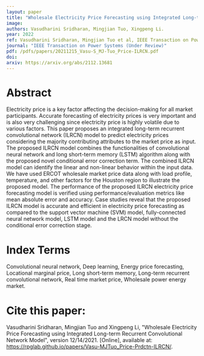 ```yaml
---
layout: paper
title: "Wholesale Electricity Price Forecasting using Integrated Long-term Recurrent Convolutional Network Model"
image: 
authors: Vasudharini Sridharan, Mingjian Tuo, Xingpeng Li.
year: 2022
ref: Vasudharini Sridharan, Mingjian Tuo et al, IEEE Transaction on Power Systems (Under Review), 2022.
journal: "IEEE Transaction on Power Systems (Under Review)"
pdf: /pdfs/papers/20211215_Vasu-S_MJ-Tuo_Price-ILRCN.pdf
doi: 
arxiv: https://arxiv.org/abs/2112.13681
---
```


# Abstract
Electricity price is a key factor affecting the decision-making for all market participants. Accurate forecasting of electricity prices is very important and is also very challenging since electricity price is highly volatile due to various factors. This paper proposes an integrated long-term recurrent convolutional network (ILRCN) model to predict electricity prices considering the majority contributing attributes to the market price as input. The proposed ILRCN model combines the functionalities of convolutional neural network and long short-term memory (LSTM) algorithm along with the proposed novel conditional error correction term. The combined ILRCN model can identify the linear and non-linear behavior within the input data. We have used ERCOT wholesale market price data along with load profile, temperature, and other factors for the Houston region to illustrate the proposed model. The performance of the proposed ILRCN electricity price forecasting model is verified using performance/evaluation metrics like mean absolute error and accuracy. Case studies reveal that the proposed ILRCN model is accurate and efficient in electricity price forecasting as compared to the support vector machine (SVM) model, fully-connected neural network model, LSTM model and the LRCN model without the conditional error correction stage.

# Index Terms
Convolutional neural network, Deep learning, Energy price forecasting, Locational marginal price, Long short-term memory, Long-term recurrent convolutional network, Real time market price, Wholesale power energy market.

# Cite this paper:
Vasudharini Sridharan, Mingjian Tuo and Xingpeng Li, "Wholesale Electricity Price Forecasting using Integrated Long-term Recurrent Convolutional Network Model", version 12/14/2021. [Online], available at: https://rpglab.github.io/papers/Vasu-MJTuo_Price-Prdctn-ILRCN/.